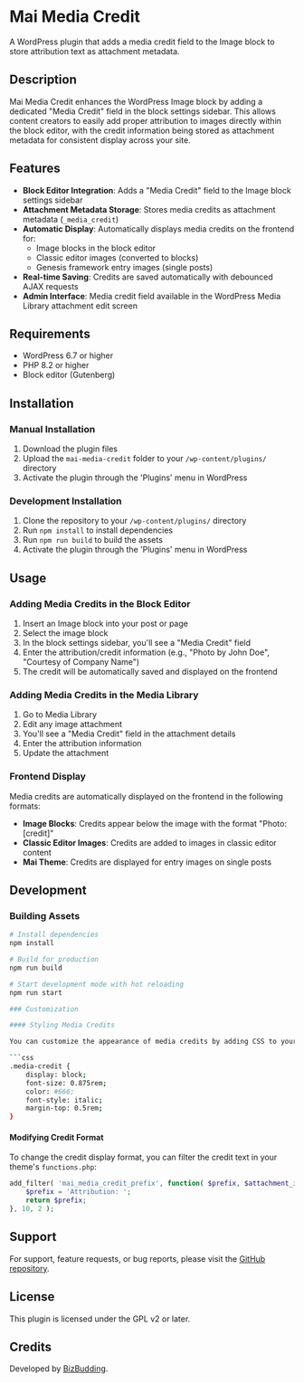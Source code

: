 # Mai Media Credit

A WordPress plugin that adds a media credit field to the Image block to store attribution text as attachment metadata.

## Description

Mai Media Credit enhances the WordPress Image block by adding a dedicated "Media Credit" field in the block settings sidebar. This allows content creators to easily add proper attribution to images directly within the block editor, with the credit information being stored as attachment metadata for consistent display across your site.

## Features

- **Block Editor Integration**: Adds a "Media Credit" field to the Image block settings sidebar
- **Attachment Metadata Storage**: Stores media credits as attachment metadata (`_media_credit`)
- **Automatic Display**: Automatically displays media credits on the frontend for:
  - Image blocks in the block editor
  - Classic editor images (converted to blocks)
  - Genesis framework entry images (single posts)
- **Real-time Saving**: Credits are saved automatically with debounced AJAX requests
- **Admin Interface**: Media credit field available in the WordPress Media Library attachment edit screen

## Requirements

- WordPress 6.7 or higher
- PHP 8.2 or higher
- Block editor (Gutenberg)

## Installation

### Manual Installation

1. Download the plugin files
2. Upload the `mai-media-credit` folder to your `/wp-content/plugins/` directory
3. Activate the plugin through the 'Plugins' menu in WordPress

### Development Installation

1. Clone the repository to your `/wp-content/plugins/` directory
2. Run `npm install` to install dependencies
3. Run `npm run build` to build the assets
4. Activate the plugin through the 'Plugins' menu in WordPress

## Usage

### Adding Media Credits in the Block Editor

1. Insert an Image block into your post or page
2. Select the image block
3. In the block settings sidebar, you'll see a "Media Credit" field
4. Enter the attribution/credit information (e.g., "Photo by John Doe", "Courtesy of Company Name")
5. The credit will be automatically saved and displayed on the frontend

### Adding Media Credits in the Media Library

1. Go to Media Library
2. Edit any image attachment
3. You'll see a "Media Credit" field in the attachment details
4. Enter the attribution information
5. Update the attachment

### Frontend Display

Media credits are automatically displayed on the frontend in the following formats:

- **Image Blocks**: Credits appear below the image with the format "Photo: [credit]"
- **Classic Editor Images**: Credits are added to images in classic editor content
- **Mai Theme**: Credits are displayed for entry images on single posts

## Development

### Building Assets

```bash
# Install dependencies
npm install

# Build for production
npm run build

# Start development mode with hot reloading
npm run start

### Customization

#### Styling Media Credits

You can customize the appearance of media credits by adding CSS to your theme:

```css
.media-credit {
	display: block;
	font-size: 0.875rem;
	color: #666;
	font-style: italic;
	margin-top: 0.5rem;
}
```

#### Modifying Credit Format

To change the credit display format, you can filter the credit text in your theme's `functions.php`:

```php
add_filter( 'mai_media_credit_prefix', function( $prefix, $attachment_id ) {
	$prefix = 'Attribution: ';
	return $prefix;
}, 10, 2 );
```

## Support

For support, feature requests, or bug reports, please visit the [GitHub repository](https://github.com/maithemewp/mai-media-credit).

## License

This plugin is licensed under the GPL v2 or later.

## Credits

Developed by [BizBudding](https://bizbudding.com/).

